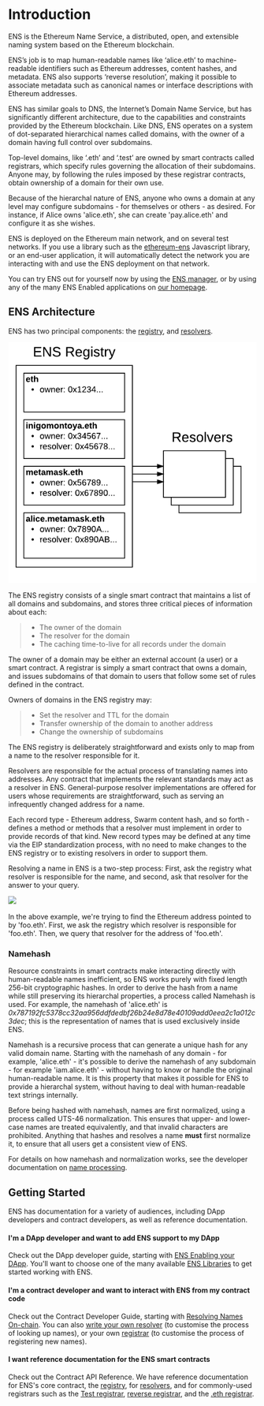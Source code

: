# Introduction

ENS is the Ethereum Name Service, a distributed, open, and extensible naming system based on the Ethereum blockchain.

ENS’s job is to map human-readable names like ‘alice.eth’ to machine-readable identifiers such as Ethereum addresses, content hashes, and metadata. ENS also supports ‘reverse resolution’, making it possible to associate metadata such as canonical names or interface descriptions with Ethereum addresses.

ENS has similar goals to DNS, the Internet’s Domain Name Service, but has significantly different architecture, due to the capabilities and constraints provided by the Ethereum blockchain. Like DNS, ENS operates on a system of dot-separated hierarchical names called domains, with the owner of a domain having full control over subdomains.

Top-level domains, like ‘.eth’ and ‘.test’ are owned by smart contracts called registrars, which specify rules governing the allocation of their subdomains. Anyone may, by following the rules imposed by these registrar contracts, obtain ownership of a domain for their own use.

Because of the hierarchal nature of ENS, anyone who owns a domain at any level may configure subdomains - for themselves or others - as desired. For instance, if Alice owns 'alice.eth', she can create 'pay.alice.eth' and configure it as she wishes.

ENS is deployed on the Ethereum main network, and on several test networks. If you use a library such as the [ethereum-ens](https://www.npmjs.com/package/ethereum-ens) Javascript library, or an end-user application, it will automatically detect the network you are interacting with and use the ENS deployment on that network.

You can try ENS out for yourself now by using the [ENS manager](https://manager.ens.domains/), or by using any of the many ENS Enabled applications on [our homepage](https://ens.domains/).

## ENS Architecture

ENS has two principal components: the [registry](contract-api-reference/ens.md), and [resolvers](contract-api-reference/publicresolver.md).

![](.gitbook/assets/ens-architecture.png)

The ENS registry consists of a single smart contract that maintains a list of all domains and subdomains, and stores three critical pieces of information about each:

> * The owner of the domain
> * The resolver for the domain
> * The caching time-to-live for all records under the domain

The owner of a domain may be either an external account \(a user\) or a smart contract. A registrar is simply a smart contract that owns a domain, and issues subdomains of that domain to users that follow some set of rules defined in the contract.

Owners of domains in the ENS registry may:

> * Set the resolver and TTL for the domain
> * Transfer ownership of the domain to another address
> * Change the ownership of subdomains

The ENS registry is deliberately straightforward and exists only to map from a name to the resolver responsible for it.

Resolvers are responsible for the actual process of translating names into addresses. Any contract that implements the relevant standards may act as a resolver in ENS. General-purpose resolver implementations are offered for users whose requirements are straightforward, such as serving an infrequently changed address for a name.

Each record type - Ethereum address, Swarm content hash, and so forth - defines a method or methods that a resolver must implement in order to provide records of that kind. New record types may be defined at any time via the EIP standardization process, with no need to make changes to the ENS registry or to existing resolvers in order to support them.

Resolving a name in ENS is a two-step process: First, ask the registry what resolver is responsible for the name, and second, ask that resolver for the answer to your query.

![](https://lh5.googleusercontent.com/_OPPzaxTxKggx9HuxloeWtK8ggEfIIBKRCEA6BKMwZdzAfUpIY6cz7NK5CFmiuw7TwknbhFNVRCJsswHLqkxUEJ5KdRzpeNbyg8_H9d2RZdG28kgipT64JyPZUP--bAizozaDcxCq34)

In the above example, we're trying to find the Ethereum address pointed to by 'foo.eth'. First, we ask the registry which resolver is responsible for 'foo.eth'. Then, we query that resolver for the address of 'foo.eth'.

### Namehash

Resource constraints in smart contracts make interacting directly with human-readable names inefficient, so ENS works purely with fixed length 256-bit cryptographic hashes. In order to derive the hash from a name while still preserving its hierarchal properties, a process called Namehash is used. For example, the namehash of 'alice.eth' is _0x787192fc5378cc32aa956ddfdedbf26b24e8d78e40109add0eea2c1a012c3dec_; this is the representation of names that is used exclusively inside ENS.

Namehash is a recursive process that can generate a unique hash for any valid domain name. Starting with the namehash of any domain - for example, 'alice.eth' - it's possible to derive the namehash of any subdomain - for example 'iam.alice.eth' - without having to know or handle the original human-readable name. It is this property that makes it possible for ENS to provide a hierarchal system, without having to deal with human-readable text strings internally.

Before being hashed with namehash, names are first normalized, using a process called UTS-46 normalization. This ensures that upper- and lower-case names are treated equivalently, and that invalid characters are prohibited. Anything that hashes and resolves a name **must** first normalize it, to ensure that all users get a consistent view of ENS.

For details on how namehash and normalization works, see the developer documentation on [name processing](contract-api-reference/name-processing.md).

## Getting Started

ENS has documentation for a variety of audiences, including DApp developers and contract developers, as well as reference documentation. 

#### I'm a DApp developer and want to add ENS support to my DApp

Check out the DApp developer guide, starting with [ENS Enabling your DApp](dapp-developer-guide/ens-enabling-your-dapp.md). You'll want to choose one of the many available [ENS Libraries](dapp-developer-guide/ens-libraries.md) to get started working with ENS.

#### I'm a contract developer and want to interact with ENS from my contract code

Check out the Contract Developer Guide, starting with [Resolving Names On-chain](contract-developer-guide/resolving-names-on-chain.md). You can also [write your own resolver](contract-developer-guide/writing-a-resolver.md) \(to customise the process of looking up names\), or your own [registrar](contract-developer-guide/writing-a-registrar.md) \(to customise the process of registering new names\).

#### I want reference documentation for the ENS smart contracts

Check out the Contract API Reference. We have reference documentation for ENS's core contract, the [registry](contract-api-reference/ens.md), for [resolvers](contract-api-reference/publicresolver.md), and for commonly-used registrars such as the [Test registrar](contract-api-reference/testregistrar.md), [reverse registrar](contract-api-reference/reverseregistrar.md), and the [.eth registrar](contract-api-reference/.eth-permanent-registrar/).

